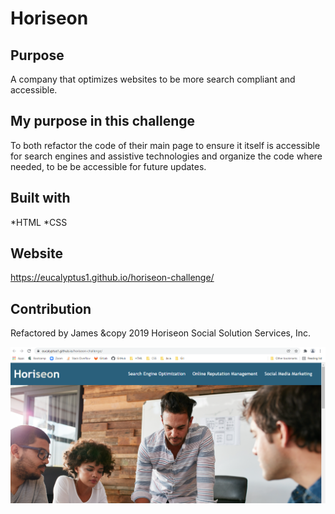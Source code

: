 # Horiseon

## Purpose
A company that optimizes websites to be more search compliant and accessible.

## My purpose in this challenge
To both refactor the code of their main page to ensure it itself is accessible for search engines and assistive technologies and organize the code where needed, to be be accessible for future updates.

## Built with
*HTML
*CSS

## Website
https://eucalyptus1.github.io/horiseon-challenge/

## Contribution
Refactored by James
&copy 2019 Horiseon Social Solution Services, Inc.

![screenshot](./assets/screenshot.png)